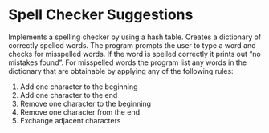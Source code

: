# Spell Checker Suggestions

Implements a spelling checker by using a hash table. 
Creates a dictionary of correctly spelled words.
The program prompts the user to type a word and checks for misspelled words. If the word is spelled correctly it prints out “no mistakes found”. 
For misspelled words the program list any words in the dictionary that are obtainable by applying any of the following rules:

1. Add one character to the beginning
2. Add one character to the end
3. Remove one character to the beginning
4. Remove one character from the end
5. Exchange adjacent characters
